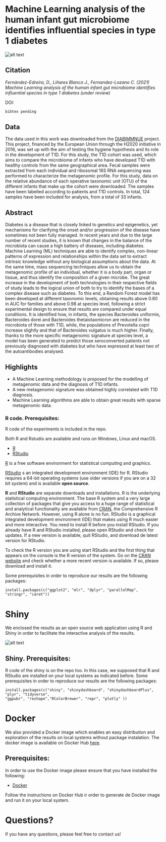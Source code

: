 # Machine Learning analysis of the human infant gut microbiome identifies influential species in type 1 diabetes

![alt text](https://github.com/cafernandezlo/MLMicrobiomeT1D/blob/main/GraphicalAbstract.png)

## Citation

*Fernández-Edreira, D., Liñares Blanco J., Fernandez-Lozano C. (2021) Machine Learning analysis of the human infant gut microbiome identifies influential species in type 1 diabetes (under review)*

DOI: 

```tex
bibtex pending
```

## Data

The data used in this work was downloaded from the [DIABIMMNUE](https://diabimmune.broadinstitute.org/diabimmune) project. This project, financed by the European Union through the H2020 initiative in 2016, was set up with the aim of testing the hygiene hypothesis and its role in the development of T1D. For this study, the T1D cohort was used, which aims to compare the microbiome of infants who have developed T1D with healthy controls from the same geographical area. Fecal samples were extracted from each individual and ribosomal 16S RNA sequencing was performed to characterize the metagenomic profile. For this study, data on the relative abundance of each operative taxonomic unit (OTU) of the different infants that make up the cohort were downloaded. The samples have been labelled according to patients and T1D controls. In total, 124 samples have been included for analysis, from a total of 33 infants.

## Abstract
Diabetes is a disease that is closely linked to genetics and epigenetics, yet mechanisms for clarifying the onset and/or progression of the disease have sometimes not been fully managed. In recent years and due to the large number of recent studies, it is known that changes in the balance of the microbiota can cause a high battery of diseases, including diabetes. Machine Learning (ML) techniques are able to identify complex, non-linear patterns of expression and relationships within the data set to extract intrinsic knowledge without any biological assumptions about the data. At the same time, mass sequencing techniques allow us to obtain the metagenomic profile of an individual, whether it is a body part, organ or tissue, and thus identify the composition of a given microbe. The great increase in the development of both technologies in their respective fields of study leads to the logical union of both to try to identify the bases of a complex disease such as diabetes. To this end, a Random Forest model has been developed at different taxonomic levels, obtaining results above 0.80 in AUC for families and above 0.98 at species level, following a strict experimental design to ensure that results are compared under equal conditions. It is identified how, in infants, the species Bacteroides uniformis, Bacteroides dorei and Bacteroides thetaiotaomicron are reduced in the microbiota of those with T1D, while, the populations of Prevotella copri increase slightly and that of Bacteroides vulgatus is much higher. Finally, thanks to the more specific metagenomic signature at species level, a model has been generated to predict those seroconverted patients not previously diagnosed with diabetes but who have expressed at least two of the autoantibodies analysed.

## Highlights

* A Machine Learning methodology is proposed for the modelling of metagenomic data and the diagnosis of T1D infants.
* A new metagenomic signature was obtained highly correlated with T1D diagnosis.
* Machine Learning algorithms are able to obtain great results with sparse metagenomic data.

### R code. Prerequisites:

R code of the experiments is included in the repo. 

Both R and Rstudio are available and runs on Windows, Linux and macOS.

* [R](https://www.r-project.org/)
* [RStudio](https://rstudio.com/products/rstudio/)

[R](https://www.r-project.org/) is a free software environment for statistical computing and graphics.

[RStudio](https://rstudio.com/products/rstudio/) s an integrated development environment (IDE) for R. RStudio requires a 64-bit operating systems (use older versions if you are on a 32 bit system) and is available **open source**.

**R** and **RStudio** are separate downloads and installations. R is the underlying statistical computing environment. The base R system and a very large collection of packages that give you access to a huge range of statistical and analytical functionality are available from [CRAN](https://cran.r-project.org/), the Comprehensive R Archive Network. However, using R alone is no fun. RStudio is a graphical integrated development environment (IDE) that makes using R much easier and more interactive. You need to install R before you install RStudio. If you already have R and RStudio installed, please open RStudio and check for updates. If a new version is available, quit RStudio, and download de latest version for RStudio.

To check the R version you are using start RStudio and the first thing that appears on the console is the R version of the system. Go on the [CRAN website](https://cran.r-project.org/bin/) and check whether a more recent version is available. If so, please download and install it.

Some prerequisites in order to reproduce our results are the following packages:

```{r}
install.packages(c("ggplot2", "mlr", "dplyr", "parallelMap", "stringr", "caret"))
```


# Shiny

We enclosed the results as an open source web application using R and Shiny in order to facilitate the interactive analysis of the results.

![alt text](https://github.com/cafernandezlo/MLMicrobiomeT1D/blob/main/MLMetaGenomics.png)

## Shiny. Prerequisites:

R code of the shiny is on the repo too. In this case, we supposed that R and RStudio are installed on your local systems as indicated before. Some prerequisites in order to reproduce our results are the following packages:

```{r}
install.packages(c("shiny", "shinydashboard", "shinydashboardPlus", "plyr", "tidyverse",
"ggpubr", "reshape","RColorBrewer", "repr", "plotly" ))
```

# Docker

We also provided a Docker image which enables an easy distribution and exploration of the results on local systems without package instalation. The docker image is available on Docker Hub [here](https://hub.docker.com/r/cafernandezlo/mlmicrobiomet1d).

## Prerequisites:

In order to use the Docker image please ensure that you have installed the following:

* [Docker](https://docs.docker.com/get-docker/)

Follow the instructions on Docker Hub ir order to generate de Docker image and run it on your local system.

# Questions?
If you have any questions, please feel free to contact us!
